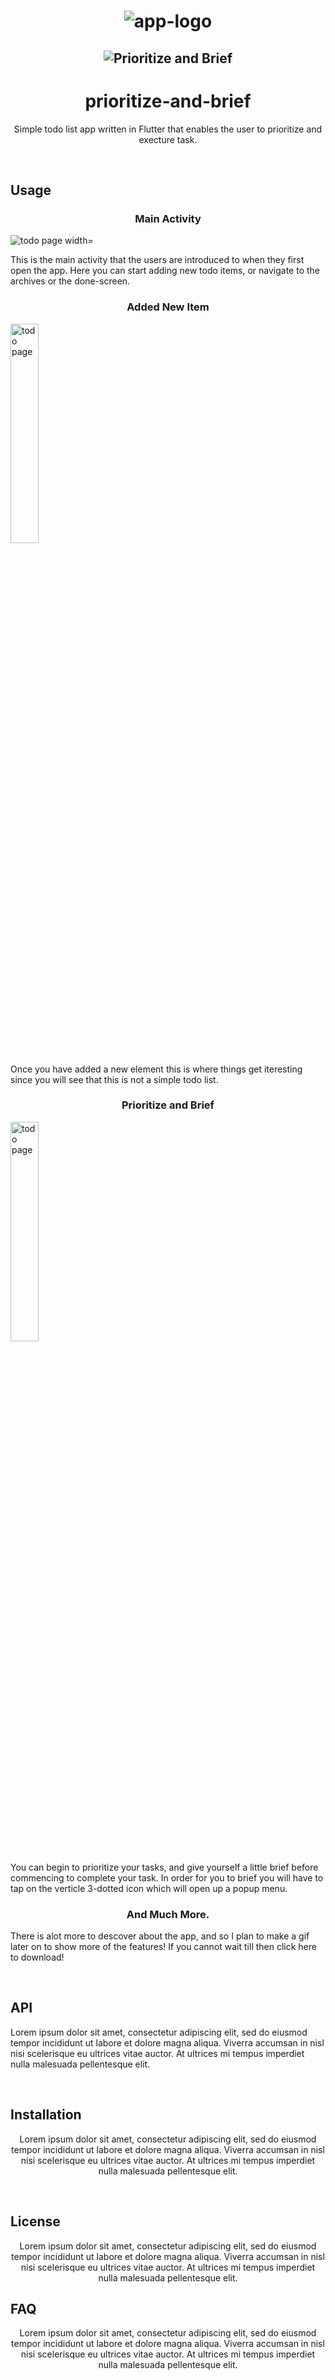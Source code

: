 <h1 align="center">
  <img src="images/app_logo2.png" alt="app-logo" />
</h1>

<h2 align="center">
  <img alt="Prioritize and Brief" src="">
 </h2>
 
 <div align="center">
  <h1>prioritize-and-brief</h2>
  <p>Simple todo list app written in Flutter that enables the user to prioritize and execture task.<p> 
  <br>
 </div>

 <section>
    <h2 align="left">Usage</h2>
    <h3 align="center">Main Activity</h3>
    <img src="https://user-images.githubusercontent.com/21181457/76329019-653e9880-62c2-11ea-9bf0-a0fd5d6fb52c.jpg" 
         alt="todo page
         width="30%"
         height="auto"
         ">
    <p align="left">
        This is the main activity that the users are introduced to when they first open the app. Here you can start adding new todo items, or navigate to the archives or the done-screen. 
    </p>
    <h3 align="center">Added New Item</h3>
    <img src="https://user-images.githubusercontent.com/21181457/76331022-f0b92900-62c4-11ea-8395-18e7be3233dd.jpg" 
         alt="todo page"
         width="30%"
         height="auto"
         >
    <p align="left">
    Once you have added a new element this is where things get iteresting since you will see that this is not a simple todo list.
    </p>
    <h3 align="center">Prioritize and Brief</h3>
    <img src="https://user-images.githubusercontent.com/21181457/76331567-b4d29380-62c5-11ea-8128-19ef508aa0c9.jpg" 
         alt="todo page"
         width="30%"
         height="auto"
         >
    <p align="left">
    You can begin to prioritize your tasks, and give yourself a little brief before commencing to complete your task. In order for you to brief you will have to tap on the verticle 3-dotted icon 
    which will open up a popup menu.
    </p>
    <h3 align="center">And Much More.</h3>
    <p align="left">
    There is alot more to descover about the app, and so I plan to make a gif later on to show more of the features! If you cannot wait till then click here to download!
    </p>
 </section>
 <br>
 <section>
    <h2 align="left">API</h2>
    <p align="left">
    Lorem ipsum dolor sit amet, consectetur adipiscing elit, sed do eiusmod tempor incididunt ut labore et dolore magna aliqua. Viverra accumsan in nisl nisi scelerisque eu ultrices vitae auctor. At ultrices mi tempus imperdiet nulla malesuada pellentesque elit.
    </p>
 </section>
 <br>
 <section>
    <h2 align="left">Installation</h2>
    <p align="center">
    Lorem ipsum dolor sit amet, consectetur adipiscing elit, sed do eiusmod tempor incididunt ut labore et dolore magna aliqua. Viverra accumsan in nisl nisi scelerisque eu ultrices vitae auctor. At ultrices mi tempus imperdiet nulla malesuada pellentesque elit.
    </p>
 </section>
 <br>
 <section>
    <h2 align="left">License</h2>
    <p align="center">
    Lorem ipsum dolor sit amet, consectetur adipiscing elit, sed do eiusmod tempor incididunt ut labore et dolore magna aliqua. Viverra accumsan in nisl nisi scelerisque eu ultrices vitae auctor. At ultrices mi tempus imperdiet nulla malesuada pellentesque elit.
    </p>
 </section>
 <section>
    <h2 align="left">FAQ</h2>
    <p align="center">
    Lorem ipsum dolor sit amet, consectetur adipiscing elit, sed do eiusmod tempor incididunt ut labore et dolore magna aliqua. Viverra accumsan in nisl nisi scelerisque eu ultrices vitae auctor. At ultrices mi tempus imperdiet nulla malesuada pellentesque elit.
    </p>
 </section>
